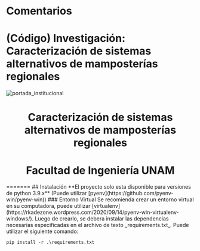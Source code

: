 # Comentarios
(Código) Investigación: Caracterización de sistemas alternativos de mamposterías regionales
=======
![portada_institucional](https://github.com/Gonzalo-Veron-24/LCHEQ_Inv/assets/77847783/a3df8c9a-d000-47cb-b9d1-af37f16d15d3)
<h1 align="center"> Caracterización de sistemas alternativos de mamposterías regionales </h1>
<h1 align="center"> Facultad de Ingeniería UNAM </h1>
=======
## Instalación
**El proyecto solo esta disponible para versiones de python 3.9.x** (Puede utilizar [pyenv](https://github.com/pyenv-win/pyenv-win))
### Entorno Virtual
Se recomienda crear un entorno virtual en su computadora, puede utilizar [virtualenv](https://rkadezone.wordpress.com/2020/09/14/pyenv-win-virtualenv-windows/).
Luego de crearlo, se debera instalar las dependencias necesarias especificadas en el archivo de texto _requirements.txt_. Puede utilizar el siguiente comando:

```
pip install -r .\requirements.txt
```
